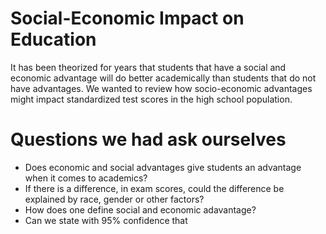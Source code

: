 # Social-Economic Impact on Education
It has been theorized for years that students that have a social and economic advantage will do better academically than students that do not have advantages.
We wanted to review how socio-economic advantages might impact standardized test scores in the high school population.
# Questions we had ask ourselves
- Does economic and social advantages give students an advantage when it comes to academics?
- If there is a difference, in exam scores, could the difference be explained by race, gender or other factors?
- How does one define social and economic adavantage?
- Can we state with 95% confidence that
